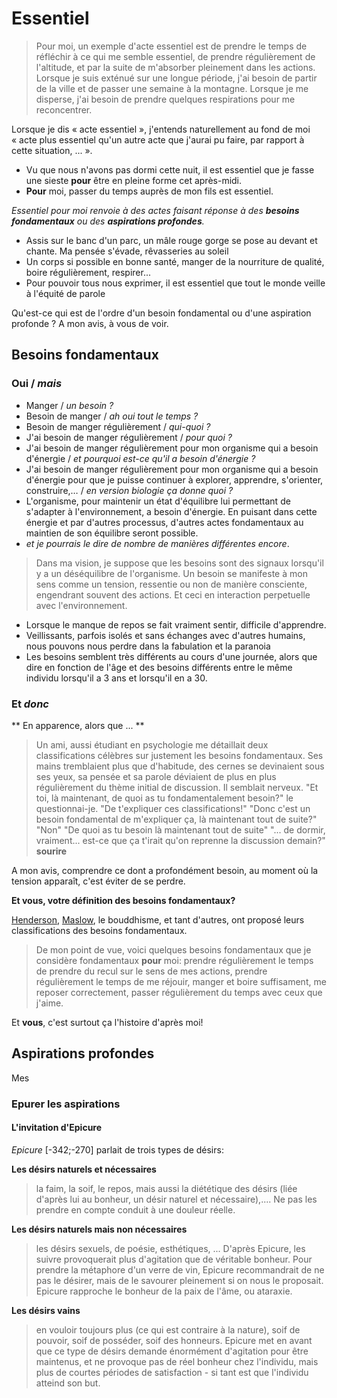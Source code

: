 # Essentiel

> Pour moi, un exemple d'acte essentiel est de prendre le temps de réfléchir à ce qui me semble essentiel, de prendre régulièrement de l'altitude, et par la suite de m'absorber pleinement dans les actions. Lorsque je suis exténué sur une longue période, j'ai besoin de partir de la ville et de passer une semaine à la montagne. Lorsque je me disperse, j'ai besoin de prendre quelques respirations pour me reconcentrer.

Lorsque je dis « acte essentiel », j'entends naturellement au fond de moi « acte plus essentiel qu'un autre acte que j'aurai pu faire, par rapport à cette situation, ... ». 

* Vu que nous n'avons pas dormi cette nuit, il est essentiel que je fasse une sieste **pour** être en pleine forme cet après-midi. 
* **Pour** moi, passer du temps auprès de mon fils est essentiel. 

*Essentiel pour moi renvoie à des actes faisant réponse à des **besoins fondamentaux** ou des **aspirations profondes**.* 

* Assis sur le banc d'un parc, un mâle rouge gorge se pose au devant et chante. Ma pensée s'évade, rêvasseries au soleil
* Un corps si possible en bonne santé, manger de la nourriture de qualité, boire régulièrement, respirer... 
* Pour pouvoir tous nous exprimer, il est essentiel que tout le monde veille à l'équité de parole

Qu'est-ce qui est de l'ordre d'un besoin fondamental ou d'une aspiration profonde ? A mon avis, à vous de voir. 

## Besoins fondamentaux

### Oui / *mais*

* Manger / *un besoin ?*
* Besoin de manger / *ah oui tout le temps ?*
* Besoin de manger régulièrement / *qui-quoi ?*
* J'ai besoin de manger régulièrement / *pour quoi ?*
* J'ai besoin de manger régulièrement pour mon organisme qui a besoin d'énergie / *et pourquoi est-ce qu'il a besoin d'énergie ?*
* J'ai besoin de manger régulièrement pour mon organisme qui a besoin d'énergie pour que je puisse continuer à explorer, apprendre, s'orienter, construire,…  / *en version biologie ça donne quoi ?*
* L'organisme, pour maintenir un état d'équilibre lui permettant de s'adapter à l'environnement, a besoin d'énergie. En puisant dans cette énergie et par d'autres processus, d'autres actes fondamentaux au maintien de son équilibre seront possible. 
* *et je pourrais le dire de nombre de manières différentes encore*. 

> Dans ma vision, je suppose que les besoins sont des signaux lorsqu'il y a un déséquilibre de l'organisme. 
Un besoin se manifeste à mon sens comme un tension, ressentie ou non de manière consciente, engendrant souvent des actions. Et ceci en interaction perpetuelle avec l'environnement.

* Lorsque le manque de repos se fait vraiment sentir, difficile d'apprendre. 
* Veillissants, parfois isolés et sans échanges avec d'autres humains, nous pouvons nous perdre dans la fabulation et la paranoia
* Les besoins semblent très différents au cours d'une journée, alors que dire en fonction de l'âge et des besoins différents entre le même individu lorsqu'il a 3 ans et lorsqu'il en a 30. 

### Et *donc*

** En apparence, alors que ... **

> Un ami, aussi étudiant en psychologie me détaillait deux classifications célèbres sur justement les besoins fondamentaux. Ses mains tremblaient plus que d'habitude, des cernes se devinaient sous ses yeux, sa pensée et sa parole déviaient de plus en plus régulièrement du thème initial de discussion. Il semblait nerveux. "Et toi, là maintenant, de quoi as tu fondamentalement besoin?" le questionnai-je. "De t'expliquer ces classifications!" "Donc c'est un besoin fondamental de m'expliquer ça, là maintenant tout de suite?" "Non" "De quoi as tu besoin là maintenant tout de suite" "... de dormir, vraiment... est-ce que ça t'irait qu'on reprenne la discussion demain?" **sourire**

A mon avis, comprendre ce dont a profondément besoin, au moment où la tension apparaît, c'est éviter de se perdre.

**Et vous, votre définition des besoins fondamentaux?**

[Henderson](https://fr.wikipedia.org/wiki/Quatorze_besoins_fondamentaux_selon_Virginia_Henderson), [Maslow](https://fr.wikipedia.org/wiki/Pyramide_des_besoins), le bouddhisme, et tant d'autres, ont proposé leurs classifications des besoins fondamentaux. 

> De mon point de vue, voici quelques besoins fondamentaux que je considère fondamentaux **pour** moi: prendre régulièrement le temps de prendre du recul sur le sens de mes actions, prendre régulièrement le temps de me réjouir, manger et boire suffisament, me reposer correctement, passer régulièrement du temps avec ceux que j'aime. 

Et **vous**, c'est surtout ça l'histoire d'après moi!

## Aspirations profondes

Mes 

### Epurer les aspirations

#### L'invitation d'Epicure

*Epicure* [-342;-270] parlait de trois types de désirs:

**Les désirs naturels et nécessaires**

> la faim, la soif, le repos, mais aussi la diététique des désirs (liée d'après lui au bonheur, un désir naturel et nécessaire),.... Ne pas les prendre en compte conduit à une douleur réelle. 

**Les désirs naturels mais non nécessaires**

> les désirs sexuels, de poésie, esthétiques, ... D'après Epicure, les suivre provoquerait plus d'agitation que de véritable bonheur. Pour prendre la métaphore d'un verre de vin, Epicure recommandrait de ne pas le désirer, mais de le savourer pleinement si on nous le proposait. Epicure rapproche le bonheur de la paix de l'âme, ou ataraxie. 

**Les désirs vains**

> en vouloir toujours plus (ce qui est contraire à la nature), soif de pouvoir, soif de posséder, soif des honneurs. Epicure met en avant que ce type de désirs demande énormément d'agitation pour être maintenus, et ne provoque pas de réel bonheur chez l'individu, mais plus de courtes périodes de satisfaction - si tant est que l'individu atteind son but. 







